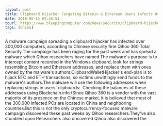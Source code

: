```yaml
---
layout: post
title: Clipboard Hijacker Targeting Bitcoin & Ethereum Users Infects Over 300,0000 PCs
date: 2018-06-15 09:30:51
tourl: https://www.bleepingcomputer.com/news/security/clipboard-hijacker-targeting-bitcoin-and-ethereum-users-infects-over-300-0000-pcs/
tags: [China]
---
```

A malware campaign spreading a clipboard hijacker has infected over 300,000 computers, according to Chinese security firm Qihoo 360 Total Security.The campaign has been raging for the past week and has spread a malware which Qihoo researchers have named The malware's purpose is to intercept content recorded in the Windows clipboard, look for strings resembling Bitcoin and Ethereum addresses, and replace them with ones owned by the malware's authors.ClipboardWalletHijacker's end-plan is to hijack BTC and ETH transactions, so victims unwittingly send funds to the malware's authors.The malware will use the following addresses when replacing strings in users' clipboards:  Checking the balances of these addresses using Blockchain.info (Since Qihoo 360 is a vendor with the vast majority of its presence on the Chinese market, it is believed that most of the 300,000 infected PCs are located in China and neighboring countries.But this is not the only cryptocurrency-focused malware campaign discovered these past weeks by Qihoo researchers.They've also stumbled upon Researchers also uncovered Qihoo also discovered the 